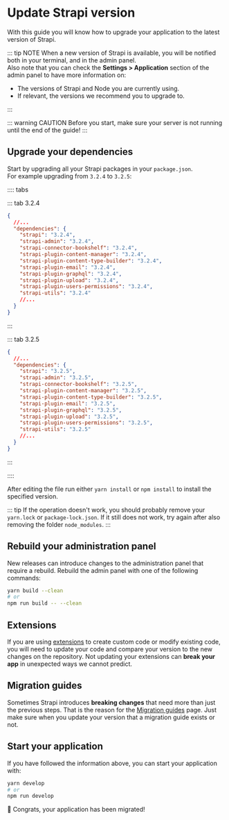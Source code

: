 # Update Strapi version

With this guide you will know how to upgrade your application to the latest version of Strapi.

::: tip NOTE
When a new version of Strapi is available, you will be notified both in your terminal, and in the admin panel. <br>
Also note that you can check the **Settings > Application** section of the admin panel to have more information on:

- The versions of Strapi and Node you are currently using.
- If relevant, the versions we recommend you to upgrade to.

:::

::: warning CAUTION
Before you start, make sure your server is not running until the end of the guide!
:::

## Upgrade your dependencies

Start by upgrading all your Strapi packages in your `package.json`.<br>
For example upgrading from `3.2.4` to `3.2.5`:

:::: tabs

::: tab 3.2.4

```json
{
  //...
  "dependencies": {
    "strapi": "3.2.4",
    "strapi-admin": "3.2.4",
    "strapi-connector-bookshelf": "3.2.4",
    "strapi-plugin-content-manager": "3.2.4",
    "strapi-plugin-content-type-builder": "3.2.4",
    "strapi-plugin-email": "3.2.4",
    "strapi-plugin-graphql": "3.2.4",
    "strapi-plugin-upload": "3.2.4",
    "strapi-plugin-users-permissions": "3.2.4",
    "strapi-utils": "3.2.4"
    //...
  }
}
```

:::

::: tab 3.2.5

```json
{
  //...
  "dependencies": {
    "strapi": "3.2.5",
    "strapi-admin": "3.2.5",
    "strapi-connector-bookshelf": "3.2.5",
    "strapi-plugin-content-manager": "3.2.5",
    "strapi-plugin-content-type-builder": "3.2.5",
    "strapi-plugin-email": "3.2.5",
    "strapi-plugin-graphql": "3.2.5",
    "strapi-plugin-upload": "3.2.5",
    "strapi-plugin-users-permissions": "3.2.5",
    "strapi-utils": "3.2.5"
    //...
  }
}
```

:::

::::

After editing the file run either `yarn install` or `npm install` to install the specified version.

::: tip
If the operation doesn't work, you should probably remove your `yarn.lock` or `package-lock.json`. If it still does not work, try again after also removing the folder `node_modules`.
:::

## Rebuild your administration panel

New releases can introduce changes to the administration panel that require a rebuild.
Rebuild the admin panel with one of the following commands:

```bash
yarn build --clean
# or
npm run build -- --clean
```

## Extensions

If you are using [extensions](../concepts/customization.md) to create custom code or modify existing code, you will need to update your code and compare your version to the new changes on the repository. Not updating your extensions can **break your app** in unexpected ways we cannot predict.

## Migration guides

Sometimes Strapi introduces **breaking changes** that need more than just the previous steps.
That is the reason for the [Migration guides](README.md) page.
Just make sure when you update your version that a migration guide exists or not.

## Start your application

If you have followed the information above, you can start your application with:

```bash
yarn develop
# or
npm run develop
```

🎉 Congrats, your application has been migrated!
